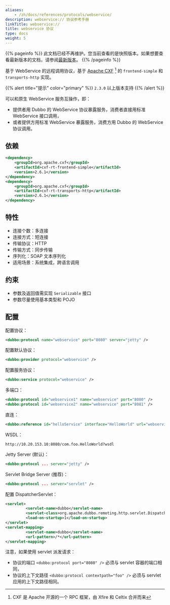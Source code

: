 ```yaml
---
aliases:
    - /zh/docs/references/protocols/webservice/
description: webservice:// 协议参考手册
linkTitle: webservice://
title: webservice 协议
type: docs
weight: 5
---
```




{{% pageinfo %}} 此文档已经不再维护。您当前查看的是快照版本。如果想要查看最新版本的文档，请参阅[最新版本](/zh-cn/overview/mannual/java-sdk/reference-manual/protocol/webservice/)。
{{% /pageinfo %}}

基于 WebService 的远程调用协议，基于 [Apache CXF](http://cxf.apache.org) [^1] 的 `frontend-simple` 和 `transports-http` 实现。

{{% alert title="提示" color="primary" %}}
`2.3.0` 以上版本支持
{{% /alert %}}

可以和原生 WebService 服务互操作，即：
  
* 提供者用 Dubbo 的 WebService 协议暴露服务，消费者直接用标准 WebService 接口调用，
* 或者提供方用标准 WebService 暴露服务，消费方用 Dubbo 的 WebService 协议调用。  

## 依赖

```xml
<dependency>
    <groupId>org.apache.cxf</groupId>
    <artifactId>cxf-rt-frontend-simple</artifactId>
    <version>2.6.1</version>
</dependency>
<dependency>
    <groupId>org.apache.cxf</groupId>
    <artifactId>cxf-rt-transports-http</artifactId>
    <version>2.6.1</version>
</dependency>
```

## 特性
 
* 连接个数：多连接
* 连接方式：短连接
* 传输协议：HTTP
* 传输方式：同步传输
* 序列化：SOAP 文本序列化
* 适用场景：系统集成，跨语言调用

## 约束
  
* 参数及返回值需实现 `Serializable` 接口
* 参数尽量使用基本类型和 POJO

## 配置
  
配置协议：

```xml
<dubbo:protocol name="webservice" port="8080" server="jetty" />
```

配置默认协议：

```xml
<dubbo:provider protocol="webservice" />
```

配置服务协议：

```xml
<dubbo:service protocol="webservice" />
```

多端口：

```xml
<dubbo:protocol id="webservice1" name="webservice" port="8080" />
<dubbo:protocol id="webservice2" name="webservice" port="8081" />
```

直连：

```xml
<dubbo:reference id="helloService" interface="HelloWorld" url="webservice://10.20.153.10:8080/com.foo.HelloWorld" />
```

WSDL：

```
http://10.20.153.10:8080/com.foo.HelloWorld?wsdl
```

Jetty Server (默认)：

```xml
<dubbo:protocol ... server="jetty" />
```
 
Servlet Bridge Server (推荐)：  

```xml
<dubbo:protocol ... server="servlet" />
```

配置 DispatcherServlet：
 
```xml
<servlet>
         <servlet-name>dubbo</servlet-name>
         <servlet-class>org.apache.dubbo.remoting.http.servlet.DispatcherServlet</servlet-class>
         <load-on-startup>1</load-on-startup>
</servlet>
<servlet-mapping>
         <servlet-name>dubbo</servlet-name>
         <url-pattern>/*</url-pattern>
</servlet-mapping>
```

注意，如果使用 servlet 派发请求：  

* 协议的端口 `<dubbo:protocol port="8080" />` 必须与 servlet 容器的端口相同，
* 协议的上下文路径 `<dubbo:protocol contextpath="foo" />` 必须与 servlet 应用的上下文路径相同。

[^1]: CXF 是 Apache 开源的一个 RPC 框架，由 Xfire 和 Celtix 合并而来
